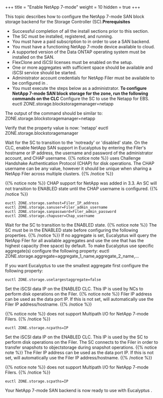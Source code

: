 +++
title = "Enable NetApp 7-mode"
weight = 10
hidden = true
+++

This topic describes how to configure the NetApp 7-mode SAN block storage backend for the Storage Controller (SC).**Prerequisites** 

* Successful completion of all the install sections prior to this section. 
* The SC must be installed, registered, and running. 
* You must have a paid subscription to in order to use a SAN backend. 
* You must have a functioning NetApp 7-mode device available to cloud. 
* A supported version of the Data ONTAP operating system must be installed on the SAN. 
* FlexClone and iSCSI licenses must be enabled on the setup. 
* One or more aggregates with sufficient space should be available and iSCSI service should be started. 
* Administrator account credentials for NetApp Filer must be available to be configured in . 
* You must execute the steps below as a administrator. 
**To configure NetApp 7-mode SAN block storage for the zone, run the following commands on the CLC** Configure the SC to use the Netapp for EBS. 
    euctl ZONE.storage.blockstoragemanager=netapp

The output of the command should be similar to: 
    ZONE.storage.blockstoragemanager=netapp

Verify that the property value is now: 'netapp' 
    euctl ZONE.storage.blockstoragemanager

Wait for the SC to transition to the 'notready' or 'disabled' state. On the CLC, enable NetApp SAN support in Eucalyptus by entering the Filer's hostname or IP address, the username and password of the administrator account, and CHAP username. 
{{% notice note %}}
uses Challenge Handshake Authentication Protocol (CHAP) for disk operations. The CHAP username can be any value, however it should be unique when sharing a NetApp Filer across multiple clusters. 
{{% /notice %}}

{{% notice note %}}
CHAP support for NetApp was added in 3.3. An SC will not transition to ENABLED state until the CHAP username is conﬁgured. 
{{% /notice %}}

    euctl ZONE.storage.sanhost=Filer_IP_address 
    euctl ZONE.storage.sanuser=Filer_admin_username
    euctl ZONE.storage.sanpassword=Filer_admin_password 
    euctl ZONE.storage.chapuser=Chap_username

Wait for the SC to transition to the ENABLED state. 
{{% notice note %}}
The SC must be in the ENABLED state before configuring the following properties. 
{{% /notice %}}
If no aggregate is set, Eucalyptus will query the NetApp Filer for all available aggregates and use the one that has the highest capacity (free space) by default. To make Eucalyptus use specific aggregate(s) configure the following property: 
    euctl ZONE.storage.aggregate=aggregate_1_name,aggregate_2_name,...

If you want Eucalyptus to use the smallest aggregate first configure the following property: 


    euctl ZONE.storage.uselargestaggregate=false

Set the iSCSI data IP on the ENABLED CLC. This IP is used by NCs to perform disk operations on the Filer. 
{{% notice note %}}
Filer IP address can be used as the data port IP. If this is not set, will automatically use the Filer IP address/hostname. 
{{% /notice %}}

{{% notice note %}}
does not support Multipath I/O for NetApp 7-mode Filers. 
{{% /notice %}}

    euctl ZONE.storage.ncpaths=IP

Set the iSCSI data IP on the ENABLED CLC. This IP is used by the SC to perform disk operations on the Filer. The SC connects to the Filer in order to transfer snapshots to objectstorage during snapshot operations. 
{{% notice note %}}
The Filer IP address can be used as the data port IP. If this is not set, will automatically use the Filer IP address/hostname. 
{{% /notice %}}

{{% notice note %}}
does not support Multipath I/O for NetApp 7-mode Filers. 
{{% /notice %}}

    euctl ZONE.storage.scpaths=IP

Your NetApp 7-mode SAN backend is now ready to use with Eucalyptus . 